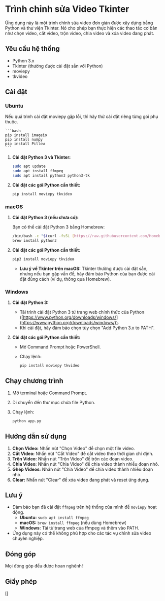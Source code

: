 # Trình chỉnh sửa Video Tkinter

Ứng dụng này là một trình chỉnh sửa video đơn giản được xây dựng bằng Python và thư viện Tkinter. Nó cho phép bạn thực hiện các thao tác cơ bản như chọn video, cắt video, trộn video, chia video và xóa video đang phát.

## Yêu cầu hệ thống

- Python 3.x
- Tkinter (thường được cài đặt sẵn với Python)
- moviepy
- tkvideo

## Cài đặt

### Ubuntu
Nếu quá trình cài đặt moviepy gặp lỗi, thì hãy thử cài đặt riêng từng gói phụ thuộc.

    ```bash
    pip install imageio
    pip install numpy
    pip install Pillow
    ```


1.  **Cài đặt Python 3 và Tkinter:**

    ```bash
    sudo apt update
    sudo apt install ffmpeg
    sudo apt install python3 python3-tk
    ```

2.  **Cài đặt các gói Python cần thiết:**

    ```bash
    pip install moviepy tkvideo
    ```

### macOS

1.  **Cài đặt Python 3 (nếu chưa có):**

    Bạn có thể cài đặt Python 3 bằng Homebrew:

    ```bash
    /bin/bash -c "$(curl -fsSL [https://raw.githubusercontent.com/Homebrew/install/HEAD/install.sh](https://raw.githubusercontent.com/Homebrew/install/HEAD/install.sh))"
    brew install python3
    ```

2.  **Cài đặt các gói Python cần thiết:**

    ```bash
    pip3 install moviepy tkvideo
    ```

    - **Lưu ý về Tkinter trên macOS:** Tkinter thường được cài đặt sẵn, nhưng nếu bạn gặp vấn đề, hãy đảm bảo Python của bạn được cài đặt đúng cách (ví dụ, thông qua Homebrew).

### Windows

1.  **Cài đặt Python 3:**

    - Tải trình cài đặt Python 3 từ trang web chính thức của Python ([https://www.python.org/downloads/windows/](https://www.python.org/downloads/windows/)).
    - Khi cài đặt, hãy đảm bảo chọn tùy chọn "Add Python 3.x to PATH".

2.  **Cài đặt các gói Python cần thiết:**

    - Mở Command Prompt hoặc PowerShell.
    - Chạy lệnh:

      ```bash
      pip install moviepy tkvideo
      ```

## Chạy chương trình

1.  Mở terminal hoặc Command Prompt.
2.  Di chuyển đến thư mục chứa file Python.
3.  Chạy lệnh:

    ```bash
    python app.py
    ```

## Hướng dẫn sử dụng

1.  **Chọn Video:** Nhấn nút "Chọn Video" để chọn một file video.
2.  **Cắt Video:** Nhấn nút "Cắt Video" để cắt video theo thời gian chỉ định.
3.  **Trộn Video:** Nhấn nút "Trộn Video" để trộn các đoạn video.
4.  **Chia Video:** Nhấn nút "Chia Video" để chia video thành nhiều đoạn nhỏ.
5.  **Ghép Videos:** Nhấn nút "Chia Video" để chia video thành nhiều đoạn nhỏ.
6.  **Clear:** Nhấn nút "Clear" để xóa video đang phát và reset ứng dụng.

## Lưu ý

- Đảm bảo bạn đã cài đặt `ffmpeg` trên hệ thống của mình để `moviepy` hoạt động.
  - **Ubuntu:** `sudo apt install ffmpeg`
  - **macOS:** `brew install ffmpeg` (nếu dùng Homebrew)
  - **Windows:** Tải từ trang web của ffmpeg và thêm vào PATH.
- Ứng dụng này có thể không phù hợp cho các tác vụ chỉnh sửa video chuyên nghiệp.

## Đóng góp

Mọi đóng góp đều được hoan nghênh!

## Giấy phép

[]
